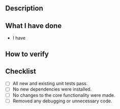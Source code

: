 ## Description

## What I have done

- I have

## How to verify

## Checklist

- [ ] All new and existing unit tests pass.
- [ ] No new dependencies were installed.
- [ ] No changes to the core functionality were made.
- [ ] Removed any debugging or unnecessary code.
